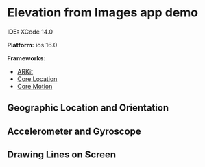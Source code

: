 # Elevation from Images app demo

**IDE:** XCode 14.0


**Platform:** ios 16.0


**Frameworks:**
- [ARKit](https://developer.apple.com/documentation/arkit)
- [Core Location](https://developer.apple.com/documentation/corelocation)
- [Core Motion](https://developer.apple.com/documentation/coremotion)

## Geographic Location and Orientation

## Accelerometer and Gyroscope

## Drawing Lines on Screen




